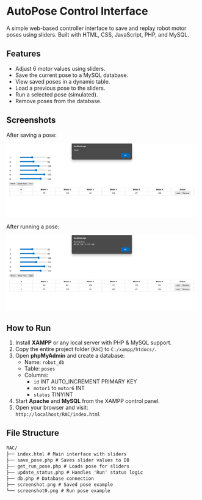 # AutoPose Control Interface

A simple web-based controller interface to save and replay robot motor poses using sliders. Built with HTML, CSS, JavaScript, PHP, and MySQL.

## Features

- Adjust 6 motor values using sliders.
- Save the current pose to a MySQL database.
- View saved poses in a dynamic table.
- Load a previous pose to the sliders.
- Run a selected pose (simulated).
- Remove poses from the database.

## Screenshots

After saving a pose:

<img src="screenshot.png" width="500"/>

After running a pose:

<img src="screenshot0.png" width="500"/>

## How to Run

1. Install **XAMPP** or any local server with PHP & MySQL support.
2. Copy the entire project folder (`RAC`) to `C:/xampp/htdocs/`.
3. Open **phpMyAdmin** and create a database:
   - Name: `robot_db`
   - Table: `poses`  
   - Columns:
     - `id` INT AUTO_INCREMENT PRIMARY KEY  
     - `motor1` to `motor6` INT  
     - `status` TINYINT
4. Start **Apache** and **MySQL** from the XAMPP control panel.
5. Open your browser and visit:  
   `http://localhost/RAC/index.html`

## File Structure
````
RAC/
├── index.html # Main interface with sliders
├── save_pose.php # Saves slider values to DB
├── get_run_pose.php # Loads pose for sliders
├── update_status.php # Handles 'Run' status logic
├── db.php # Database connection
├── screenshot.png # Saved pose example
└── screenshot0.png # Run pose example
